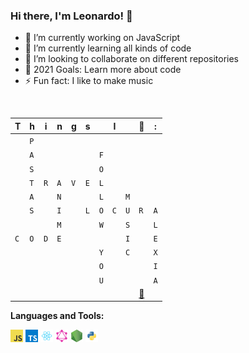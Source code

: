 ### Hi there, I'm Leonardo! 👋

- 🔭 I’m currently working on JavaScript
- 🌱 I’m currently learning all kinds of code
- 👯 I’m looking to collaborate on different repositories 
- 🥅 2021 Goals: Learn more about code
- ⚡ Fun fact: I like to make music

<br />

T|h|i|n|g|s||I||:green_heart:|:|
| - | - | - | - | - | - | - | - | - | - | - |
| |`P`| | | | | | | | | |
| |`A`| | | | |`F`| | | | |
| |`S`| | | | |`O`| | | | |
| |`T`|`R`|`A`|`V`|`E`|`L`| | | | |
| |`A`| |`N`| | |`L`| |`M`| | |
| |`S`| |`I`| |`L`|`O`|`C`|`U`|`R`|`A`|
| | | |`M`| | |`W`| |`S`| |`L`|
|`C`|`O`|`D`|`E`| | | | |`I`| |`E`|
| | | | | | |`Y`| |`C`| |`X`|
| | | | | | |`O`| | | |`I`|
| | | | | | |`U`| | | |`A`|
| | | | | | | | | |[📸](https://www.instagram.com/leo.rikkipip/)| |

**Languages and Tools:**  

<code><img height="20" src="https://raw.githubusercontent.com/github/explore/80688e429a7d4ef2fca1e82350fe8e3517d3494d/topics/javascript/javascript.png"></code>
<code><img height="20" src="https://raw.githubusercontent.com/github/explore/80688e429a7d4ef2fca1e82350fe8e3517d3494d/topics/typescript/typescript.png"></code>
<code><img height="20" src="https://raw.githubusercontent.com/github/explore/80688e429a7d4ef2fca1e82350fe8e3517d3494d/topics/react/react.png"></code>
<code><img height="20" src="https://raw.githubusercontent.com/github/explore/5c058a388828bb5fde0bcafd4bc867b5bb3f26f3/topics/graphql/graphql.png"></code>
<code><img height="20" src="https://raw.githubusercontent.com/github/explore/80688e429a7d4ef2fca1e82350fe8e3517d3494d/topics/nodejs/nodejs.png"></code>
<code><img height="20" src="https://raw.githubusercontent.com/github/explore/80688e429a7d4ef2fca1e82350fe8e3517d3494d/topics/python/python.png"></code>
